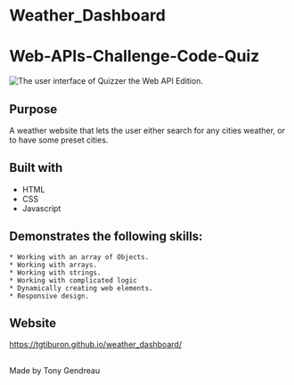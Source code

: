 # Weather_Dashboard

# Web-APIs-Challenge-Code-Quiz


<img src="./assets/images/WebAPISCRN.PNG"
     alt="The user interface of Quizzer the Web API Edition."
      />




## Purpose
A weather website that lets the user either search for any cities weather, or to have some preset cities. 


## Built with
* HTML
* CSS
* Javascript


## Demonstrates the following skills:

    * Working with an array of Objects.
    * Working with arrays.
    * Working with strings.
    * Working with complicated logic
    * Dynamically creating web elements.
    * Responsive design.




## Website
https://tgtiburon.github.io/weather_dashboard/

##

Made by Tony Gendreau

